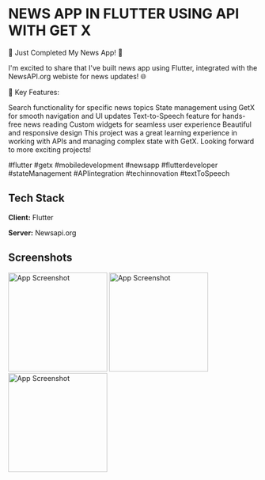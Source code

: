 
# NEWS APP IN FLUTTER USING API WITH GET X

🚀 Just Completed My News App! 📰

I'm excited to share that I've built  news app using Flutter, integrated with the NewsAPI.org webiste for news updates! 🌐

🔑 Key Features:

Search functionality for specific news topics
State management using GetX for smooth navigation and UI updates
Text-to-Speech feature for hands-free news reading
Custom widgets for seamless user experience
Beautiful and responsive design
This project was a great learning experience in working with APIs and managing complex state with GetX. Looking forward to more exciting projects!

#flutter #getx #mobiledevelopment #newsapp #flutterdeveloper #stateManagement #APIintegration #techinnovation #textToSpeech

## Tech Stack

**Client:** Flutter

**Server:** Newsapi.org

## Screenshots

<p float="left">
  <img src="https://blogger.googleusercontent.com/img/b/R29vZ2xl/AVvXsEixkGDtBdDOhd1A7xMr_Klv6onJ9-k5WnOmeS3-VisSlTkcgdMFWE4xUH1-hiYp-M3N16aX0C8YgKBs-ptIz6ueEMsJ4SBBxXL87jFqZboJ3XFukTdk9Yf6MPLFfBtmxZMwEYIwl1CkktbBJ_APuoIyjalevcEnlwDFDFOJou6uiYBOhvk02rgzkaKZsQ4/s1063/WhatsApp%20Image%202024-10-14%20at%2022.37.18_4c3a15bb.jpg" alt="App Screenshot" width="200"/>
  <img src="https://blogger.googleusercontent.com/img/b/R29vZ2xl/AVvXsEi-u6jWlQhqcJbG2DHzOD9gW05SCKy5PpokXMOfX9zQ5na-KVwsChFC_eiuP9B8jpmJ1QpQXNilWSYIyzBbYzhfL2rciBEwrvs3xFm4sCMNeEFbW-wztWGByqM6NsnTHi-4IVBVdCdesXaTcJdA3YR9iglZwTx5xWCcw7ONKVcgqZw1AV5YIg9RI6hTNnI/s1075/WhatsApp%20Image%202024-10-14%20at%2022.37.18_c2e0eb8e.jpg" alt="App Screenshot" width="200"/>
  <img src="https://blogger.googleusercontent.com/img/b/R29vZ2xl/AVvXsEjHNr8CoW6wMe6s1LUAU4h98o0EwR-8pnMAgAo84H0DYuxd8TdYwWjd93Bce50r-SE0q0RwxDgCjQG-B_c52yOw9y76ZLGel_HvILhLa1wZrxMswObTOheXonvUccWlKgYr6kBTpJtYvReoZ72T9OjmSxeJDBgRZzNwFB3J3auHb0809_2esNNONgp-L7U/s1072/WhatsApp%20Image%202024-10-14%20at%2022.37.18_818668ed.jpg" alt="App Screenshot" width="200"/>
</p>
